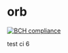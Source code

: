 # orb

[![BCH compliance](https://bettercodehub.com/edge/badge/v-zhidu/orb?branch=master)](https://bettercodehub.com/)

test ci 6